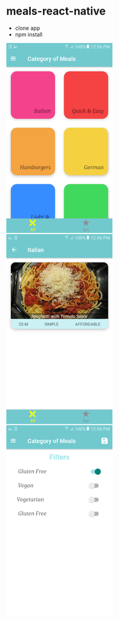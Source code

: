 # meals-react-native
<ul>
<li>clone app</li>
<li>npm install</li>
</ul>
<div>
<img src='screenShots/1.png' height='500' />
<img src='screenShots/2.png' height='500' />
<img src='screenShots/3.png' height='500' />
</div>
